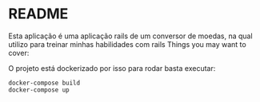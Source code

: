 # README

Esta aplicação é uma aplicação rails de um conversor de moedas, na qual utilizo para treinar minhas habilidades com rails
Things you may want to cover:

O projeto está dockerizado por isso para rodar basta executar: 

```
docker-compose build
docker-compose up
```
